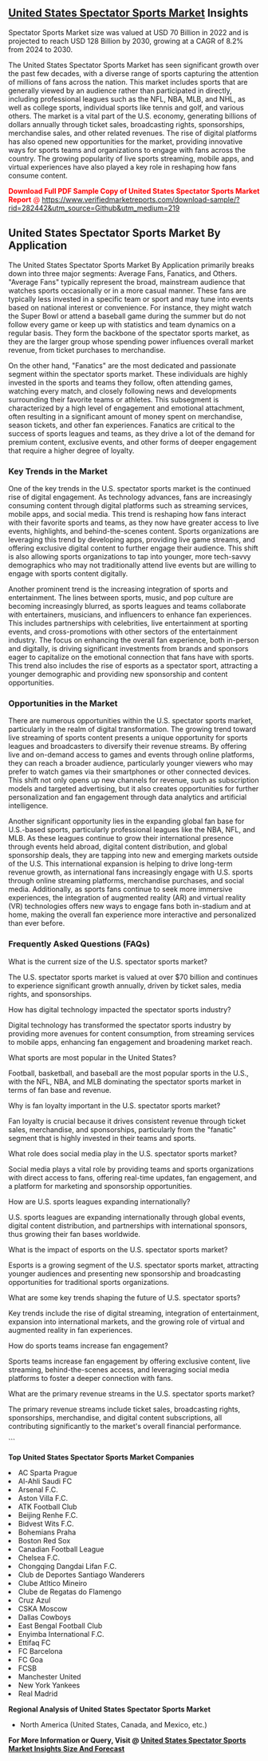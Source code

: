 <h2><a href="https://www.verifiedmarketreports.com/download-sample/?rid=282442&amp;utm_source=Github&amp;utm_medium=219" target="_blank">United States Spectator Sports Market</a> Insights</h2><p>Spectator Sports Market size was valued at USD 70 Billion in 2022 and is projected to reach USD 128 Billion by 2030, growing at a CAGR of 8.2% from 2024 to 2030.</p><p> <p>The United States Spectator Sports Market has seen significant growth over the past few decades, with a diverse range of sports capturing the attention of millions of fans across the nation. This market includes sports that are generally viewed by an audience rather than participated in directly, including professional leagues such as the NFL, NBA, MLB, and NHL, as well as college sports, individual sports like tennis and golf, and various others. The market is a vital part of the U.S. economy, generating billions of dollars annually through ticket sales, broadcasting rights, sponsorships, merchandise sales, and other related revenues. The rise of digital platforms has also opened new opportunities for the market, providing innovative ways for sports teams and organizations to engage with fans across the country. The growing popularity of live sports streaming, mobile apps, and virtual experiences have also played a key role in reshaping how fans consume content. <p><span class=""><span style="color: #ff0000;"><strong>Download Full PDF Sample Copy of United States Spectator Sports Market Report</strong> @ </span><a href="https://www.verifiedmarketreports.com/download-sample/?rid=282442&amp;utm_source=Github&amp;utm_medium=219" target="_blank">https://www.verifiedmarketreports.com/download-sample/?rid=282442&amp;utm_source=Github&amp;utm_medium=219</a></span></p></p> <h2>United States Spectator Sports Market By Application</h2> <p>The United States Spectator Sports Market By Application primarily breaks down into three major segments: Average Fans, Fanatics, and Others. "Average Fans" typically represent the broad, mainstream audience that watches sports occasionally or in a more casual manner. These fans are typically less invested in a specific team or sport and may tune into events based on national interest or convenience. For instance, they might watch the Super Bowl or attend a baseball game during the summer but do not follow every game or keep up with statistics and team dynamics on a regular basis. They form the backbone of the spectator sports market, as they are the larger group whose spending power influences overall market revenue, from ticket purchases to merchandise. <p>On the other hand, "Fanatics" are the most dedicated and passionate segment within the spectator sports market. These individuals are highly invested in the sports and teams they follow, often attending games, watching every match, and closely following news and developments surrounding their favorite teams or athletes. This subsegment is characterized by a high level of engagement and emotional attachment, often resulting in a significant amount of money spent on merchandise, season tickets, and other fan experiences. Fanatics are critical to the success of sports leagues and teams, as they drive a lot of the demand for premium content, exclusive events, and other forms of deeper engagement that require a higher degree of loyalty. <h3>Key Trends in the Market</h3> <p>One of the key trends in the U.S. spectator sports market is the continued rise of digital engagement. As technology advances, fans are increasingly consuming content through digital platforms such as streaming services, mobile apps, and social media. This trend is reshaping how fans interact with their favorite sports and teams, as they now have greater access to live events, highlights, and behind-the-scenes content. Sports organizations are leveraging this trend by developing apps, providing live game streams, and offering exclusive digital content to further engage their audience. This shift is also allowing sports organizations to tap into younger, more tech-savvy demographics who may not traditionally attend live events but are willing to engage with sports content digitally. <p>Another prominent trend is the increasing integration of sports and entertainment. The lines between sports, music, and pop culture are becoming increasingly blurred, as sports leagues and teams collaborate with entertainers, musicians, and influencers to enhance fan experiences. This includes partnerships with celebrities, live entertainment at sporting events, and cross-promotions with other sectors of the entertainment industry. The focus on enhancing the overall fan experience, both in-person and digitally, is driving significant investments from brands and sponsors eager to capitalize on the emotional connection that fans have with sports. This trend also includes the rise of esports as a spectator sport, attracting a younger demographic and providing new sponsorship and content opportunities. <h3>Opportunities in the Market</h3> <p>There are numerous opportunities within the U.S. spectator sports market, particularly in the realm of digital transformation. The growing trend toward live streaming of sports content presents a unique opportunity for sports leagues and broadcasters to diversify their revenue streams. By offering live and on-demand access to games and events through online platforms, they can reach a broader audience, particularly younger viewers who may prefer to watch games via their smartphones or other connected devices. This shift not only opens up new channels for revenue, such as subscription models and targeted advertising, but it also creates opportunities for further personalization and fan engagement through data analytics and artificial intelligence. <p>Another significant opportunity lies in the expanding global fan base for U.S.-based sports, particularly professional leagues like the NBA, NFL, and MLB. As these leagues continue to grow their international presence through events held abroad, digital content distribution, and global sponsorship deals, they are tapping into new and emerging markets outside of the U.S. This international expansion is helping to drive long-term revenue growth, as international fans increasingly engage with U.S. sports through online streaming platforms, merchandise purchases, and social media. Additionally, as sports fans continue to seek more immersive experiences, the integration of augmented reality (AR) and virtual reality (VR) technologies offers new ways to engage fans both in-stadium and at home, making the overall fan experience more interactive and personalized than ever before. <h3>Frequently Asked Questions (FAQs)</h3> <p>What is the current size of the U.S. spectator sports market?</p> <p>The U.S. spectator sports market is valued at over $70 billion and continues to experience significant growth annually, driven by ticket sales, media rights, and sponsorships.</p> <p>How has digital technology impacted the spectator sports industry?</p> <p>Digital technology has transformed the spectator sports industry by providing more avenues for content consumption, from streaming services to mobile apps, enhancing fan engagement and broadening market reach.</p> <p>What sports are most popular in the United States?</p> <p>Football, basketball, and baseball are the most popular sports in the U.S., with the NFL, NBA, and MLB dominating the spectator sports market in terms of fan base and revenue.</p> <p>Why is fan loyalty important in the U.S. spectator sports market?</p> <p>Fan loyalty is crucial because it drives consistent revenue through ticket sales, merchandise, and sponsorships, particularly from the "fanatic" segment that is highly invested in their teams and sports.</p> <p>What role does social media play in the U.S. spectator sports market?</p> <p>Social media plays a vital role by providing teams and sports organizations with direct access to fans, offering real-time updates, fan engagement, and a platform for marketing and sponsorship opportunities.</p> <p>How are U.S. sports leagues expanding internationally?</p> <p>U.S. sports leagues are expanding internationally through global events, digital content distribution, and partnerships with international sponsors, thus growing their fan bases worldwide.</p> <p>What is the impact of esports on the U.S. spectator sports market?</p> <p>Esports is a growing segment of the U.S. spectator sports market, attracting younger audiences and presenting new sponsorship and broadcasting opportunities for traditional sports organizations.</p> <p>What are some key trends shaping the future of U.S. spectator sports?</p> <p>Key trends include the rise of digital streaming, integration of entertainment, expansion into international markets, and the growing role of virtual and augmented reality in fan experiences.</p> <p>How do sports teams increase fan engagement?</p> <p>Sports teams increase fan engagement by offering exclusive content, live streaming, behind-the-scenes access, and leveraging social media platforms to foster a deeper connection with fans.</p> <p>What are the primary revenue streams in the U.S. spectator sports market?</p> <p>The primary revenue streams include ticket sales, broadcasting rights, sponsorships, merchandise, and digital content subscriptions, all contributing significantly to the market's overall financial performance.</p> ```</p><p><strong>Top United States Spectator Sports Market Companies</strong></p><div data-test-id=""><p><li>AC Sparta Prague</li><li> Al-Ahli Saudi FC</li><li> Arsenal F.C.</li><li> Aston Villa F.C.</li><li> ATK Football Club</li><li> Beijing Renhe F.C.</li><li> Bidvest Wits F.C.</li><li> Bohemians Praha</li><li> Boston Red Sox</li><li> Canadian Football League</li><li> Chelsea F.C.</li><li> Chongqing Dangdai Lifan F.C.</li><li> Club de Deportes Santiago Wanderers</li><li> Clube Atltico Mineiro</li><li> Clube de Regatas do Flamengo</li><li> Cruz Azul</li><li> CSKA Moscow</li><li> Dallas Cowboys</li><li> East Bengal Football Club</li><li> Enyimba International F.C.</li><li> Ettifaq FC</li><li> FC Barcelona</li><li> FC Goa</li><li> FCSB</li><li> Manchester United</li><li> New York Yankees</li><li> Real Madrid</li></p><div><strong>Regional Analysis of&nbsp;United States Spectator Sports Market</strong></div><ul><li dir="ltr"><p dir="ltr">North America&nbsp;(United States, Canada, and Mexico, etc.)</p></li></ul><p><strong>For More Information or Query, Visit @&nbsp;</strong><strong><a href="https://www.verifiedmarketreports.com/product/spectator-sports-market/?utm_source=Github&amp;utm_medium=219" target="_blank">United States Spectator Sports Market Insights Size And Forecast</a></strong></p></div>
